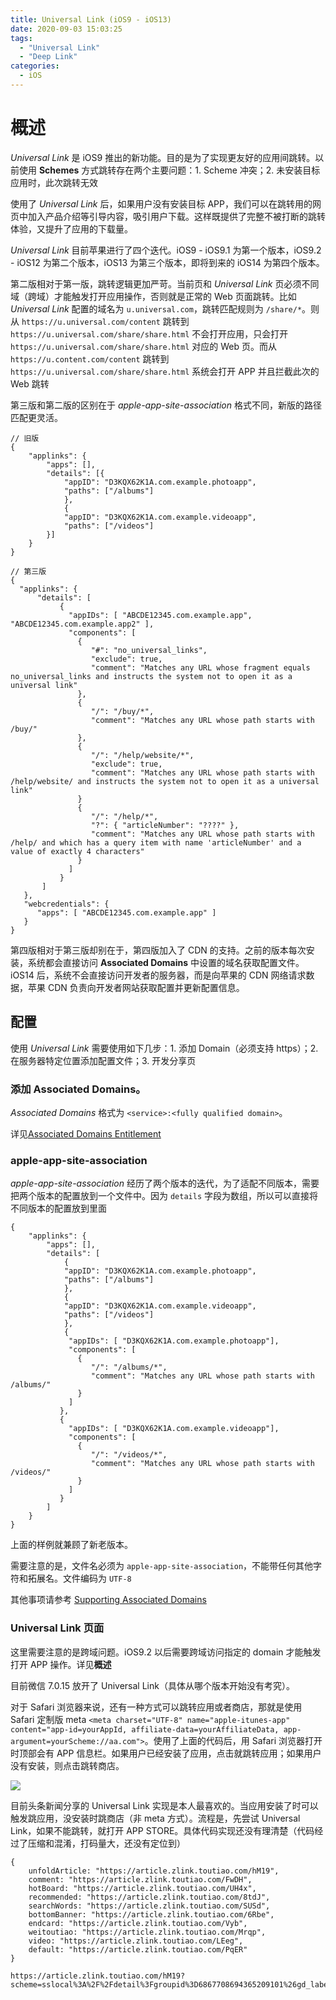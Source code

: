 ```yaml
---
title: Universal Link (iOS9 - iOS13)
date: 2020-09-03 15:03:25
tags:
  - "Universal Link"
  - "Deep Link"
categories:
  - iOS
---
```


# 概述

*Universal Link* 是 iOS9 推出的新功能。目的是为了实现更友好的应用间跳转。以前使用 **Schemes** 方式跳转存在两个主要问题：1. Scheme 冲突；2. 未安装目标应用时，此次跳转无效

使用了 *Universal Link* 后，如果用户没有安装目标 APP，我们可以在跳转用的网页中加入产品介绍等引导内容，吸引用户下载。这样既提供了完整不被打断的跳转体验，又提升了应用的下载量。

*Universal Link* 目前苹果进行了四个迭代。iOS9 - iOS9.1 为第一个版本，iOS9.2 - iOS12 为第二个版本，iOS13 为第三个版本，即将到来的 iOS14 为第四个版本。

第二版相对于第一版，跳转逻辑更加严苛。当前页和 *Universal Link* 页必须不同域（跨域）才能触发打开应用操作，否则就是正常的 Web 页面跳转。比如 *Universal Link* 配置的域名为 `u.universal.com`，跳转匹配规则为 `/share/*`。则从 `https://u.universal.com/content` 跳转到 `https://u.universal.com/share/share.html` 不会打开应用，只会打开 `https://u.universal.com/share/share.html` 对应的 Web 页。而从 `https://u.content.com/content` 跳转到 `https://u.universal.com/share/share.html` 系统会打开 APP 并且拦截此次的 Web 跳转

第三版和第二版的区别在于 *apple-app-site-association* 格式不同，新版的路径匹配更灵活。

```
// 旧版
{
    "applinks": {
        "apps": [],
        "details": [{
            "appID": "D3KQX62K1A.com.example.photoapp",
            "paths": ["/albums"]
            },
            {
            "appID": "D3KQX62K1A.com.example.videoapp",
            "paths": ["/videos"]
        }]
    }
}
```

```
// 第三版
{
  "applinks": {
      "details": [
           {
             "appIDs": [ "ABCDE12345.com.example.app", "ABCDE12345.com.example.app2" ],
             "components": [
               {
                  "#": "no_universal_links",
                  "exclude": true,
                  "comment": "Matches any URL whose fragment equals no_universal_links and instructs the system not to open it as a universal link"
               },
               {
                  "/": "/buy/*",
                  "comment": "Matches any URL whose path starts with /buy/"
               },
               {
                  "/": "/help/website/*",
                  "exclude": true,
                  "comment": "Matches any URL whose path starts with /help/website/ and instructs the system not to open it as a universal link"
               }
               {
                  "/": "/help/*",
                  "?": { "articleNumber": "????" },
                  "comment": "Matches any URL whose path starts with /help/ and which has a query item with name 'articleNumber' and a value of exactly 4 characters"
               }
             ]
           }
       ]
   },
   "webcredentials": {
      "apps": [ "ABCDE12345.com.example.app" ]
   }
}
```

第四版相对于第三版却别在于，第四版加入了 CDN 的支持。之前的版本每次安装，系统都会直接访问 **Associated Domains** 中设置的域名获取配置文件。iOS14 后，系统不会直接访问开发者的服务器，而是向苹果的 CDN 网络请求数据，苹果 CDN 负责向开发者网站获取配置并更新配置信息。

## 配置

使用 *Universal Link* 需要使用如下几步：1. 添加 Domain（必须支持 https）；2. 在服务器特定位置添加配置文件；3. 开发分享页

### 添加 Associated Domains。

*Associated Domains* 格式为 `<service>:<fully qualified domain>`。

详见[Associated Domains Entitlement](https://developer.apple.com/documentation/bundleresources/entitlements/com_apple_developer_associated-domains?language=objc)

### apple-app-site-association

*apple-app-site-association* 经历了两个版本的迭代，为了适配不同版本，需要把两个版本的配置放到一个文件中。因为 `details` 字段为数组，所以可以直接将不同版本的配置放到里面

```
{
    "applinks": {
        "apps": [],
        "details": [
            {
            "appID": "D3KQX62K1A.com.example.photoapp",
            "paths": ["/albums"]
            },
            {
            "appID": "D3KQX62K1A.com.example.videoapp",
            "paths": ["/videos"]
            },
            {
             "appIDs": [ "D3KQX62K1A.com.example.photoapp"],
             "components": [
               {
                  "/": "/albums/*",
                  "comment": "Matches any URL whose path starts with /albums/"
               }
             ]
           },
           {
             "appIDs": [ "D3KQX62K1A.com.example.videoapp"],
             "components": [
               {
                  "/": "/videos/*",
                  "comment": "Matches any URL whose path starts with /videos/"
               }
             ]
           }
        ]
    }
}
```

上面的样例就兼顾了新老版本。

需要注意的是，文件名必须为 `apple-app-site-association`，不能带任何其他字符和拓展名。文件编码为 `UTF-8`

其他事项请参考 [Supporting Associated Domains](https://developer.apple.com/documentation/safariservices/supporting_associated_domains?language=objc)

### Universal Link 页面

这里需要注意的是跨域问题。iOS9.2 以后需要跨域访问指定的 domain 才能触发打开 APP 操作。详见**概述**

目前微信 7.0.15 放开了 Universal Link（具体从哪个版本开始没有考究）。

对于 Safari 浏览器来说，还有一种方式可以跳转应用或者商店，那就是使用 Safari 定制版 meta `<meta charset="UTF-8" name="apple-itunes-app" content="app-id=yourAppId, affiliate-data=yourAffiliateData, app-argument=yourScheme://aa.com">`。使用了上面的代码后，用 Safari 浏览器打开时顶部会有 APP 信息栏。如果用户已经安装了应用，点击就跳转应用；如果用户没有安装，则点击跳转商店。

![](safari_meta.png)

目前头条新闻分享的 Universal Link 实现是本人最喜欢的。当应用安装了时可以触发跳应用，没安装时跳商店（非 meta 方式）。流程是，先尝试 Universal Link，如果不能跳转，就打开 APP STORE。具体代码实现还没有理清楚（代码经过了压缩和混淆，打码量大，还没有定位到）

```
{
    unfoldArticle: "https://article.zlink.toutiao.com/hM19",
    comment: "https://article.zlink.toutiao.com/FwDH",
    hotBoard: "https://article.zlink.toutiao.com/UH4x",
    recommended: "https://article.zlink.toutiao.com/8tdJ",
    searchWords: "https://article.zlink.toutiao.com/SUSd",
    bottomBanner: "https://article.zlink.toutiao.com/6Rbe",
    endcard: "https://article.zlink.toutiao.com/Vyb",
    weitoutiao: "https://article.zlink.toutiao.com/Mrqp",
    video: "https://article.zlink.toutiao.com/LEeg",
    default: "https://article.zlink.toutiao.com/PqER"
}

https://article.zlink.toutiao.com/hM19?scheme=sslocal%3A%2F%2Fdetail%3Fgroupid%3D6867708694365209101%26gd_label%3Dclick_wap_test_unfoldArticle%26needlaunchlog%3D1%26zlink%3Dhttps%253A%252F%252Farticle.zlink.toutiao.com%252FhM19%26zlink_click_time%3D1599125754759%26zlink_data%3D%257B%2522position%2522%253A%2522unfoldArticle%2522%252C%2522gid%2522%253A%25226867708694365209101%2522%252C%2522vid%2522%253A%2522%2522%252C%2522utm_source%2522%253A%2522weixin%2522%257D
```